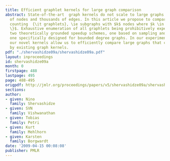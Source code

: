 ```yaml
---
title: Efficient graphlet kernels for large graph comparison
abstract: State-of-the-art  graph kernels do not scale to large graphs with hundreds
  of nodes and thousands of edges. In this article we propose to compare graphs by
  counting  {\it graphlets}, \ie subgraphs with $k$ nodes where $k \in \{ 3, 4, 5
  \}$. Exhaustive enumeration of all graphlets being prohibitively expensive, we introduce
  two theoretically grounded speedup schemes, one based on sampling and the second
  one specifically designed for bounded degree graphs. In our experimental evaluation,
  our novel kernels allow us to efficiently compare large graphs that cannot be tackled
  by existing graph kernels.
pdf: "./shervashidze09a/shervashidze09a.pdf"
layout: inproceedings
id: shervashidze09a
month: 0
firstpage: 488
lastpage: 495
page: 488-495
origpdf: http://jmlr.org/proceedings/papers/v5/shervashidze09a/shervashidze09a.pdf
sections: 
author:
- given: Nino
  family: Shervashidze
- given: SVN
  family: Vishwanathan
- given: Tobias
  family: Petri
- given: Kurt
  family: Mehlhorn
- given: Karsten
  family: Borgwardt
date: '2009-04-15 00:08:08'
publisher: PMLR
---
```

